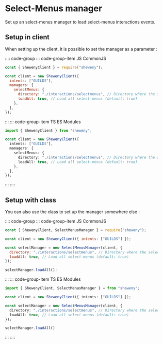 # Select-Menus manager

Set up an select-menus manager to load select-menus interactions events.

## Setup in client

When setting up the client, it is possible to set the manager as a parameter :

:::: code-group
::: code-group-item JS CommonJS

```js
const { ShewenyClient } = require("sheweny");

const client = new ShewenyClient({
  intents: ["GUILDS"],
  managers: {
    selectMenus: {
      directory: "./interactions/selectmenus", // Directory where the select-menus are stored
      loadAll: true, // Load all select-menus (default: true)
    },
  },
});
```

:::
::: code-group-item TS ES Modules

```ts
import { ShewenyClient } from "sheweny";

const client = new ShewenyClient({
  intents: ["GUILDS"],
  managers: {
    selectMenus: {
      directory: "./interactions/selectmenus", // Directory where the select-menus are stored
      loadAll: true, // Load all select-menus (default: true)
    },
  },
});
```

:::
::::

## Setup with class

You can also use the class to set up the manager somewhere else :

:::: code-group
::: code-group-item JS CommonJS

```js
const { ShewenyClient, SelectMenusManager } = require("sheweny");

const client = new ShewenyClient({ intents: ["GUILDS"] });

const selectManager = new SelectMenusManager(client, {
  directory: "./interactions/selectmenus", // Directory where the select-menus are stored
  loadAll: true, // Load all select-menus (default: true)
});

selectManager.loadAll();
```

:::
::: code-group-item TS ES Modules

```ts
import { ShewenyClient, SelectMenusManager } = from "sheweny";

const client = new ShewenyClient({ intents: ["GUILDS"] });

const selectManager = new SelectMenusManager(client, {
  directory: "./interactions/selectmenus", // Directory where the select-menus are stored
  loadAll: true, // Load all select-menus (default: true)
});

selectManager.loadAll()
```

:::
::::
